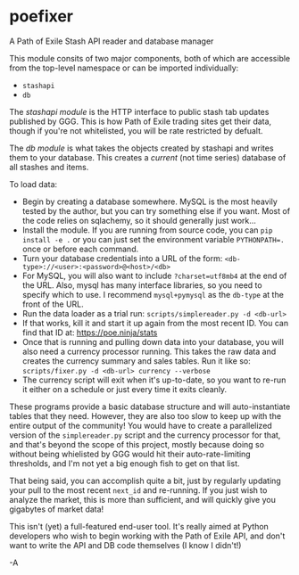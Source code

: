 # poefixer
A Path of Exile Stash API reader and database manager

This module consits of two major components, both of which are
accessible from the top-level namespace or can be imported individually:

* `stashapi`
* `db`

The *stashapi module* is the HTTP interface to public stash tab updates
published by GGG. This is how Path of Exile trading sites get their data,
though if you're not whitelisted, you will be rate restricted by defualt.

The *db module* is what takes the objects created by stashapi and writes them
to your database. This creates a _current_ (not time series) database of all
stashes and items.

To load data:

* Begin by creating a database somewhere. MySQL is the most
  heavily tested by the author, but you can try something else
  if you want. Most of the code relies on sqlachemy, so it should
  generally just work...
* Install the module. If you are running from source code, you
  can `pip install -e .` or you can just set the environment variable
  `PYTHONPATH=.` once or before each command.
* Turn your database credentials into a URL of the form:
  `<db-type>://<user>:<password>@<host>/<db>`
* For MySQL, you will also want to include `?charset=utf8mb4` at
  the end of the URL. Also, mysql has many interface libraries, so
  you need to specify which to use. I recommend `mysql+pymysql` as
  the `db-type` at the front of the URL.
* Run the data loader as a trial run: `scripts/simplereader.py -d <db-url>`
* If that works, kill it and start it up again from the most recent ID.
  You can find that ID at: https://poe.ninja/stats
* Once that is running and pulling down data into your database, you will
  also need a currency processor running. This takes the raw data and
  creates the currency summary and sales tables. Run it like so:
  `scripts/fixer.py -d <db-url> currency --verbose`
* The currency script will exit when it's up-to-date, so you want to
  re-run it either on a schedule or just every time it exits cleanly.

These programs provide a basic database structure and will auto-instantiate
tables that they need. However, they are also too slow to keep up with the
entire output of the community! You would have to create a parallelized
version of the `simplereader.py` script and the currency processor for
that, and that's beyond the scope of this project, mostly because doing
so without being whielisted by GGG would hit their auto-rate-limiting
thresholds, and I'm not yet a big enough fish to get on that list.

That being said, you can accomplish quite a bit, just by regularly updating
your pull to the most recent `next_id` and re-running. If you just wish
to analyze the market, this is more than sufficient, and will quickly give
you gigabytes of market data!

This isn't (yet) a full-featured end-user tool. It's really aimed at
Python developers who wish to begin working with the Path of Exile API,
and don't want to write the API and DB code themselves (I know I didn't!)

-A
